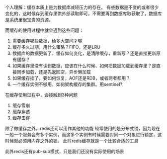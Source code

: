 个人理解：缓存本质上是为数据库减轻压力的存在。
有些数据是不变的或者很少变化的，这时候存到缓存里供外部读取即可，不需要再到数据库取获取了，数据库是系统里很宝贵的资源。

而缓存的使用过程中就会遇到这些问题：
1. 需要缓存哪些数据，给多大空间才够
2. 缓存多久过期，用什么策略？FIFO，还是LRU
3. 数据库的数据更新了，缓存如何变化，是清除缓存，重新写？还是直接更新原有缓存？
4. 如果缓存里没有读到数据，应该在什么时候、如何把数据加载到缓存里？是直接同步加载，还是先返回空，异步懒加载
5. 如果缓存挂了，要如何恢复，AOF还是RDB，或者两者都用？
6. 一个缓存实例不够用，如何架构缓存的集群。用sentinel?

在缓存使用过程中，会接触到3种问题
1. 缓存雪崩
2. 缓存穿透
3. 缓存击穿

除了做缓存之外，redis还可以用作其他的功能
较常使用的是分布式锁，因为现在一般一个服务会有多个实例，而这多个实例有时候需要对同一个对象进行锁定，这时候就必须用内存之外的锁。
此时redis缓存就是一个比较合适的工具

此外redis还有pub-sub模式，只是我们还没有实际使用的场景